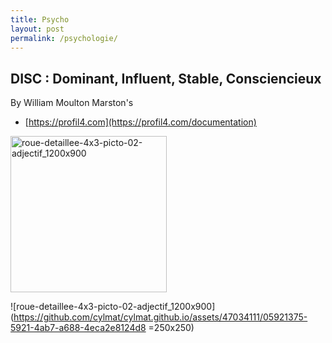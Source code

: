 ```yaml
---
title: Psycho
layout: post
permalink: /psychologie/
---
```


DISC : Dominant, Influent, Stable, Consciencieux
---
By William Moulton Marston's
* [https://profil4.com](https://profil4.com/documentation)
<img alt="roue-detaillee-4x3-picto-02-adjectif_1200x900" src="https://github.com/cylmat/cylmat.github.io/assets/47034111/37362ef8-204c-4b25-910d-7dc2e487f1a3" width=250 height=250 />

![roue-detaillee-4x3-picto-02-adjectif_1200x900](https://github.com/cylmat/cylmat.github.io/assets/47034111/05921375-5921-4ab7-a688-4eca2e8124d8 =250x250)
